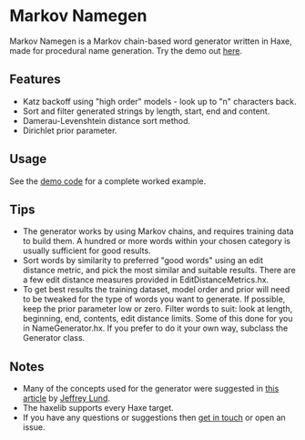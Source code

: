 # Markov Namegen

Markov Namegen is a Markov chain-based word generator written in Haxe, made for procedural name generation. Try the demo out [here](http://www.samcodes.co.uk/project/markov-namegen/).

## Features
* Katz backoff using "high order" models - look up to "n" characters back.
* Sort and filter generated strings by length, start, end and content.
* Damerau-Levenshtein distance sort method.
* Dirichlet prior parameter.

## Usage

See the [demo code](https://github.com/Tw1ddle/MarkovNameGenerator) for a complete worked example.

## Tips
* The generator works by using Markov chains, and requires training data to build them. A hundred or more words within your chosen category is usually sufficient for good results.
* Sort words by similarity to preferred "good words" using an edit distance metric, and pick the most similar and suitable results. There are a few edit distance measures provided in EditDistanceMetrics.hx.
* To get best results the training dataset, model order and prior will need to be tweaked for the type of words you want to generate. If possible, keep the prior parameter low or zero. Filter words to suit: look at length, beginning, end, contents, edit distance limits. Some of this done for you in NameGenerator.hx. If you prefer to do it your own way, subclass the Generator class.

## Notes
* Many of the concepts used for the generator were suggested in [this article](http://www.roguebasin.com/index.php?title=Names_from_a_high_order_Markov_Process_and_a_simplified_Katz_back-off_scheme) by [Jeffrey Lund](https://github.com/jlund3).
* The haxelib supports every Haxe target.
* If you have any questions or suggestions then [get in touch](http://samcodes.co.uk/contact) or open an issue.